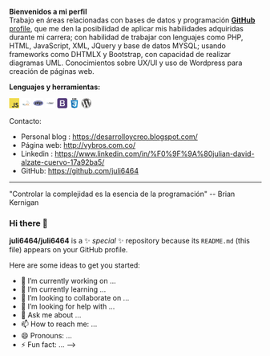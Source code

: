 **Bienvenidos a mi perfil**<br>
Trabajo en áreas relacionadas con bases de datos y programación [**GitHub** profile](https://github.com/juli6464), que me den la posibilidad de aplicar mis habilidades adquiridas durante mi carrera; con habilidad de trabajar con lenguajes como PHP, HTML, JavaScript, XML, JQuery y base de datos MYSQL; usando frameworks como DHTMLX y Bootstrap, con capacidad de realizar diagramas UML. Conocimientos sobre UX/UI y uso de Wordpress para creación de páginas web.

**Lenguajes y herramientas:**

<code><img height="20" src="https://raw.githubusercontent.com/github/explore/80688e429a7d4ef2fca1e82350fe8e3517d3494d/topics/javascript/javascript.png"></code>
<code><img height="20" src="https://raw.githubusercontent.com/github/explore/80688e429a7d4ef2fca1e82350fe8e3517d3494d/topics/mysql/mysql.png"></code>
<code><img height="20" src="https://raw.githubusercontent.com/github/explore/80688e429a7d4ef2fca1e82350fe8e3517d3494d/topics/php/php.png"></code>
<code><img height="20" src="https://raw.githubusercontent.com/github/explore/80688e429a7d4ef2fca1e82350fe8e3517d3494d/topics/jquery/jquery.png"></code>
<code><img height="20" src="https://raw.githubusercontent.com/github/explore/80688e429a7d4ef2fca1e82350fe8e3517d3494d/topics/bootstrap/bootstrap.png"></code>
<code><img height="20" src="https://raw.githubusercontent.com/github/explore/80688e429a7d4ef2fca1e82350fe8e3517d3494d/topics/css/css.png"></code>
<code><img height="20" src="https://raw.githubusercontent.com/github/explore/80688e429a7d4ef2fca1e82350fe8e3517d3494d/topics/wordpress/wordpress.png"></code>



      

Contacto:
* Personal blog : https://desarrolloycreo.blogspot.com/<br>
* Página web: http://vybros.com.co/<br>
* Linkedin : https://www.linkedin.com/in/%F0%9F%9A%80julian-david-alzate-cuervo-17a92ba5/<br>
* GitHub: https://github.com/juli6464<br>
----------------------------------------------------------

"Controlar la complejidad es la esencia de la programación"
-- Brian Kernigan

### Hi there 👋


**juli6464/juli6464** is a ✨ _special_ ✨ repository because its `README.md` (this file) appears on your GitHub profile.

Here are some ideas to get you started:

- 🔭 I’m currently working on ...
- 🌱 I’m currently learning ...
- 👯 I’m looking to collaborate on ...
- 🤔 I’m looking for help with ...
- 💬 Ask me about ...
- 📫 How to reach me: ...
- 😄 Pronouns: ...
- ⚡ Fun fact: ...
-->
